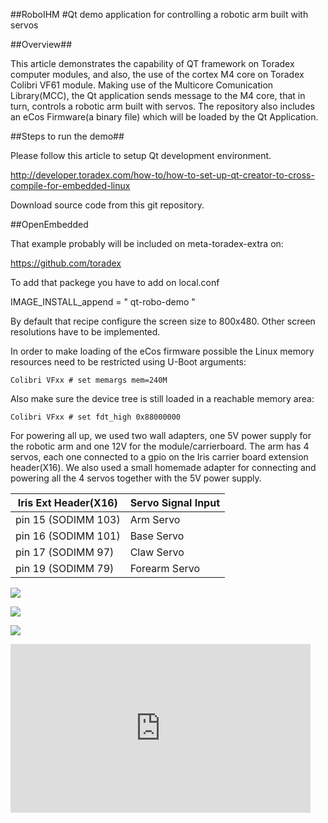 ##RoboIHM
#Qt demo application for controlling a robotic arm built with servos

##Overview##

This article demonstrates the capability of QT framework on Toradex computer modules, and also, the use of the cortex M4 core on Toradex Colibri VF61 module. Making use of the Multicore Comunication Library(MCC), the Qt application sends message to the M4 core, that in turn, controls a robotic arm built with servos. The repository also includes an eCos Firmware(a binary file) which will be loaded by the Qt Application.    

##Steps to run the demo##

Please follow this article to setup Qt development environment.

http://developer.toradex.com/how-to/how-to-set-up-qt-creator-to-cross-compile-for-embedded-linux

Download source code from this git repository.

##OpenEmbedded

That example probably will be included on meta-toradex-extra on:

 https://github.com/toradex

To add that packege you have to add on local.conf

 IMAGE_INSTALL_append = " qt-robo-demo "

By default that recipe configure the screen size to 800x480. Other screen resolutions have to be implemented.

In order to make loading of the eCos firmware possible the Linux memory
resources need to be restricted using U-Boot arguments:

    Colibri VFxx # set memargs mem=240M
    
Also make sure the device tree is still loaded in a reachable memory area:

    Colibri VFxx # set fdt_high 0x88000000

For powering all up, we used two wall adapters, one 5V power supply for the robotic arm and one 12V for the module/carrierboard. The arm has 4 servos, each one connected to a gpio on the Iris carrier board extension header(X16). We also used a small homemade adapter for connecting and powering all the 4 servos together with the 5V power supply. 

| Iris Ext Header(X16)  | Servo Signal Input |
| --------------------- | ------------------ |
| pin 15 (SODIMM 103)   | Arm     Servo      |
| pin 16 (SODIMM 101)   | Base    Servo      |
| pin 17 (SODIMM  97)   | Claw    Servo      |
| pin 19 (SODIMM  79)   | Forearm Servo      |


<a href="https://drive.google.com/uc?export=view&id=0B7uO0jJfbFQIY1B5UDEtTE5PQlVXSEVXanlWZW4xYVhuR2pN"><img src="https://drive.google.com/uc?export=view&id=0B7uO0jJfbFQIY1B5UDEtTE5PQlVXSEVXanlWZW4xYVhuR2pN"/></a>

<a href="https://drive.google.com/uc?export=view&id=0B7uO0jJfbFQIeURMQVVnbXgwREpPQU96NXc3VFFPQjdaZHVF"><img src="https://drive.google.com/uc?export=view&id=0B7uO0jJfbFQIeURMQVVnbXgwREpPQU96NXc3VFFPQjdaZHVF"/></a>

<a href="https://drive.google.com/uc?export=view&id=0B7uO0jJfbFQIajBBS3E0NkJ6NUtkWUlLSUpIRU5NUWpZRG1J"><img src="https://drive.google.com/uc?export=view&id=0B7uO0jJfbFQIajBBS3E0NkJ6NUtkWUlLSUpIRU5NUWpZRG1J"/></a>

<iframe src="http://gifs.com/embed/Kz4zXQ" frameborder="0" scrolling="no" width='480' height='270' style="-webkit-backface-visibility: hidden;-webkit-transform: scale(1);" ></iframe>









   
   
